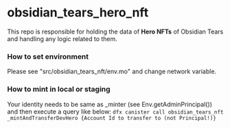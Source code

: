 # obsidian_tears_hero_nft

This repo is responsible for holding the data of **Hero NFTs** of Obsidian Tears and handling any logic related to them.


### How to set environment
Please see "src/obsidian_tears_nft/env.mo" and change network variable.


### How to mint in local or staging
Your identity needs to be same as _minter (see Env.getAdminPrincipal()) and then execute a query like below:
```dfx canister call obsidian_tears_nft _mintAndTransferDevHero {Account Id to transfer to (not Principal!)}```

